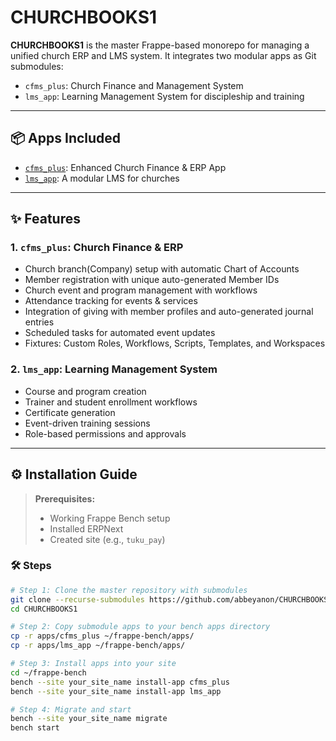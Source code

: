# CHURCHBOOKS1

**CHURCHBOOKS1** is the master Frappe-based monorepo for managing a unified church ERP and LMS system. It integrates two modular apps as Git submodules:

- `cfms_plus`: Church Finance and Management System  
- `lms_app`: Learning Management System for discipleship and training

---

## 📦 Apps Included

- [`cfms_plus`](https://github.com/abbeyanon/cfms_plus): Enhanced Church Finance & ERP App  
- [`lms_app`](https://github.com/abbeyanon/lms_app): A modular LMS for churches  

---

## ✨ Features

### 1. `cfms_plus`: Church Finance & ERP

- Church branch(Company) setup with automatic Chart of Accounts
- Member registration with unique auto-generated Member IDs
- Church event and program management with workflows
- Attendance tracking for events & services
- Integration of giving with member profiles and auto-generated journal entries
- Scheduled tasks for automated event updates
- Fixtures: Custom Roles, Workflows, Scripts, Templates, and Workspaces

### 2. `lms_app`: Learning Management System

- Course and program creation  
- Trainer and student enrollment workflows  
- Certificate generation  
- Event-driven training sessions  
- Role-based permissions and approvals  

---

## ⚙️ Installation Guide

> **Prerequisites:**  
> - Working Frappe Bench setup  
> - Installed ERPNext  
> - Created site (e.g., `tuku_pay`)  

### 🛠 Steps

```bash
# Step 1: Clone the master repository with submodules
git clone --recurse-submodules https://github.com/abbeyanon/CHURCHBOOKS1.git
cd CHURCHBOOKS1

# Step 2: Copy submodule apps to your bench apps directory
cp -r apps/cfms_plus ~/frappe-bench/apps/
cp -r apps/lms_app ~/frappe-bench/apps/

# Step 3: Install apps into your site
cd ~/frappe-bench
bench --site your_site_name install-app cfms_plus
bench --site your_site_name install-app lms_app

# Step 4: Migrate and start
bench --site your_site_name migrate
bench start
